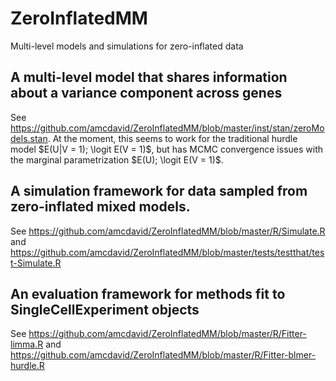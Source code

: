 # ZeroInflatedMM
Multi-level models and simulations for zero-inflated data

## A multi-level model that shares information about a variance component across genes

See https://github.com/amcdavid/ZeroInflatedMM/blob/master/inst/stan/zeroModels.stan.
At the moment, this seems to work for the traditional hurdle model $E(U|V = 1); \logit E(V = 1)$, but has MCMC convergence issues with the marginal parametrization
$E(U); \logit E(V = 1)$.

## A simulation framework for data sampled from zero-inflated mixed models.

See https://github.com/amcdavid/ZeroInflatedMM/blob/master/R/Simulate.R and 
https://github.com/amcdavid/ZeroInflatedMM/blob/master/tests/testthat/test-Simulate.R

## An evaluation framework for methods fit to SingleCellExperiment objects

See https://github.com/amcdavid/ZeroInflatedMM/blob/master/R/Fitter-limma.R and 
https://github.com/amcdavid/ZeroInflatedMM/blob/master/R/Fitter-blmer-hurdle.R

